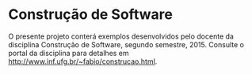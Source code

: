 # Construção de Software
O presente projeto conterá exemplos desenvolvidos pelo docente da disciplina Construção de Software, segundo semestre, 2015. Consulte o portal da disciplina para detalhes em http://www.inf.ufg.br/~fabio/construcao.html. 
